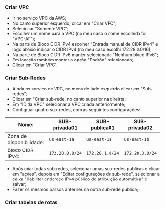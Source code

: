### Criar VPC
- Ir no serviço VPC da AWS;
- No canto superior esquerdo, clicar em "Criar VPC";
- Selecionar "Somente VPC";
- Escolher um nome para a VPC (no meu caso o nome escolhido foi "VPC-AT");
- Na parte de Bloco CIDR IPv4 escolher "Entrada manual de CIDR IPv4" e logo abaixo indicar o CIDR IPv4 (no meu caso escolhi 172.28.0.0/16);
- Na parte de Bloco CIDR IPv6 manter selecionado "Nenhum bloco IPv6";
- Em locação também manter a opção "Padrão" selecionada;
- Clicar em "Criar VPC".

### Criar Sub-Redes
- Ainda no serviço de VPC, no menu do lado esquerdo clicar em "Sub-redes";
- Clicar em "Criar sub-rede, no canto superior na direirta;
- Em "ID da VPC" selecionar a VPC criada anteriormente;
- Configruar quatro sub-redes, com as seguintes configurações:

Nome:  | SUB-privada01  | SUB-publica01  | SUB-privada02  | SUB-publica02
------------- | ------------- | ------------- | ------------- | -------------
Zona de disponibilidade:  |  `us-east-1a`  |  `us-east-1a`  |  `us-east-1b`  |  `us-east-1b` 
Bloco CIDR IPv4:  | `172.28.0.0/24`  | `172.28.1.0/24`  | `172.28.3.0/24`  | `172.28.2.0/24`
- Após criar todas sub-redes, selecionar umas sub-redes publicas e clicar em "ações", depois em "Editar configurações de sub-rede", selecionar a caixa "Habilitar endereço IPv4 público de atribuição automática" e salvar;
- Fazer os mesmos passos anterires na outra sub-rede publica;

### Criar tabelas de rotas
